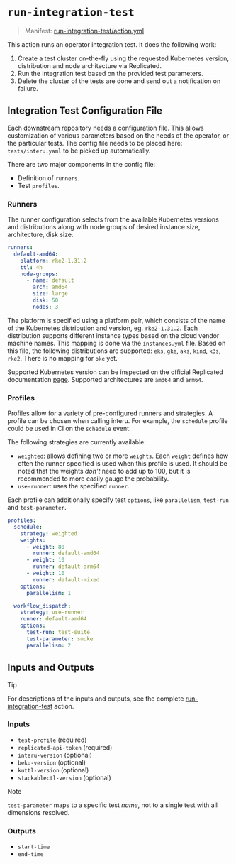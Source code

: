 # `run-integration-test`

> Manifest: [run-integration-test/action.yml][run-integration-test]

This action runs an operator integration test. It does the following work:

1. Create a test cluster on-the-fly using the requested Kubernetes version, distribution and node
   architecture via Replicated.
2. Run the integration test based on the provided test parameters.
3. Delete the cluster of the tests are done and send out a notification on failure.

## Integration Test Configuration File

Each downstream repository needs a configuration file. This allows customization of various
parameters based on the needs of the operator, or the particular tests. The config file needs to be
placed here: `tests/interu.yaml` to be picked up automatically.

There are two major components in the config file:

- Definition of `runners`.
- Test `profiles`.

### Runners

The runner configuration selects from the available Kubernetes versions and distributions along with
node groups of desired instance size, architecture, disk size.

```yaml
runners:
  default-amd64:
    platform: rke2-1.31.2
    ttl: 4h
    node-groups:
      - name: default
        arch: amd64
        size: large
        disk: 50
        nodes: 3
```

The platform is specified using a platform pair, which consists of the name of the Kubernetes
distribution and version, eg. `rke2-1.31.2`. Each distribution supports different instance types
based on the cloud vendor machine names. This mapping is done via the `instances.yml` file. Based
on this file, the following distributions are supported: `eks`, `gke`, `aks`, `kind`, `k3s`, `rke2`.
There is no mapping for `oke` yet.

Supported Kubernetes version can be inspected on the official Replicated documentation
[page][supported-clusters]. Supported architectures are `amd64` and `arm64`.

### Profiles

Profiles allow for a variety of pre-configured runners and strategies. A profile can be chosen when
calling interu. For example, the `schedule` profile could be used in CI on the `schedule` event.

The following strategies are currently available:

- `weighted`: allows defining two or more `weights`. Each `weight` defines how often the
  runner specified is used when this profile is used. It should be noted that the weights *don't*
  need to add up to 100, but it is recommended to more easily gauge the probability.
- `use-runner`: uses the specified `runner`.

Each profile can additionally specify test `options`, like `parallelism`, `test-run` and
`test-parameter`.

```yaml
profiles:
  schedule:
    strategy: weighted
    weights:
      - weight: 80
        runner: default-amd64
      - weight: 10
        runner: default-arm64
      - weight: 10
        runner: default-mixed
    options:
      parallelism: 1

  workflow_dispatch:
    strategy: use-runner
    runner: default-amd64
    options:
      test-run: test-suite
      test-parameter: smoke
      parallelism: 2
```

## Inputs and Outputs

> [!TIP]
> For descriptions of the inputs and outputs, see the complete [run-integration-test] action.

### Inputs

- `test-profile` (required)
- `replicated-api-token` (required)
- `interu-version` (optional)
- `beku-version` (optional)
- `kuttl-version` (optional)
- `stackablectl-version` (optional)

> [!NOTE]
> `test-parameter` maps to a specific test *name*, not to a single test with all dimensions resolved.

### Outputs

- `start-time`
- `end-time`

[supported-clusters]: https://docs.replicated.com/vendor/testing-supported-clusters
[run-integration-test]: ./action.yaml
